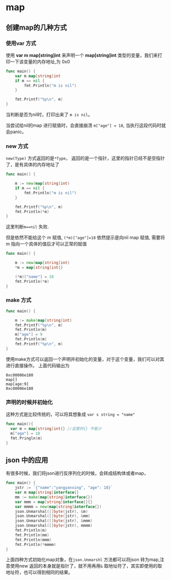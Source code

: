# map

## 创建map的几种方式



###  使用var 方式

 使用 **var m map[string]int** 来声明一个 **map[string]int** 类型的变量，我们来打印一下该变量的内存地址,为 0x0

```go
func main() {
    var m map[string]int
    if m == nil {
        fmt.Println("m is nil")
    }

    fmt.Printf("%p\n", m)
}
```

当判断是否为nil时，打印出来了 `m is nil`。

当尝试给nil的map 进行赋值时，会直接崩溃 `m["age"] = 18`, 当执行这段代码时就会panic。



### new 方式

`new(Type)` 方式返回的是`*Type`， 返回的是一个指针，这里的指针已经不是空指针了，是有具体的内存地址了

```go
func main() {

    m := new(map[string]int)
    if m == nil {
        fmt.Println("m is nil")
    }

    fmt.Printf("%p\n", m)
    fmt.Println(*m)
}
```

这里判断`m==nil` 失败.

但是依然不能给这个 m 赋值, `(*m)["age"]=18` 依然提示是向nil map 赋值, 需要将 m 指向一个具体的值后才可以正常的赋值

```go
func main() {

    m := new(map[string]int)
    *m = map[string]int{}

    (*m)["name"] = 18
    fmt.Println(*m)
}
```



### make 方式

```go
func main() {

    m := make(map[string]int)
    fmt.Printf("%p\n", m)
    fmt.Println(m)
    m["age"] = 9
    fmt.Println(m)
    fmt.Printf("%p\n", m)
}
```

使用make方式可以返回一个声明并初始化的变量，对于这个变量，我们可以对其进行直接操作。 上面代码输出为

```shell
0xc00006e180
map[]
map[age:9]
0xc00006e180
```



### 声明的时候并初始化

这种方式是比较传统的，可以将其想象成 `var s string = "name"`

```go
func main(){
  var m = map[string]int{} //这里的{} 不能少
  m["age"] = 18
  fmt.Pringln(m)
}
```



## json 中的应用

有很多时候，我们将json进行反序列化的时候，会转成结构体或者map，

```go
func main() {
    jstr := `{"name":"yangyanxing", "age": 18}`
    var m map[string]interface{}
    mm := make(map[string]interface{})
    var mmm = map[string]interface{}{}
    var mmmm = new(map[string]interface{})
    json.Unmarshal([]byte(jstr), &m)
    json.Unmarshal([]byte(jstr), &mm)
    json.Unmarshal([]byte(jstr), &mmm)
    json.Unmarshal([]byte(jstr), mmmm)
    fmt.Println(m)
    fmt.Println(mm)
    fmt.Println(mmm)
    fmt.Println(*mmmm)
}
```

上面四种方式初始化map对象，在`json.Unmarshl` 方法都可以将json 转为map,注意使用new 返回的本身就是指针了，就不用再用`&` 取地址符了，其实即使用的取地址符，也可以得到相同的结果。